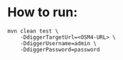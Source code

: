 # How to run:

```
mvn clean test \
    -DdiggerTargetUrl=<OSM4-URL> \
    -DdiggerUsername=admin \
    -DdiggerPassword=password 
```
